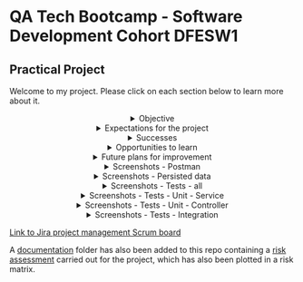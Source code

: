 # QA Tech Bootcamp - Software Development Cohort DFESW1  
## Practical Project

Welcome to my project. Please click on each section below to learn more about it.

<details>
 
---

<summary align="center">Objective</summary>

The purpose of this project is to show understanding and implementation of software development concepts learnt during this course. These concepts include:

* Agile & Project Management (Git, Jira)
* Source Code Management (GitHub)
* Databases & Cloud Fundamentals (H2, MySQL)
* Programming Fundamentals (Java)
* API Development (Spring Boot)
* Automated Testing (JUnit, Mockito)

This also included the additional use of Eclipse, Postman, MySQL Workbench and Maven.
 
To accomplish this objective, the "QAProject" Spring Boot API was created which serves to allow CRUD (Create, Read, Update and Delete) functionality through HTTP requests from a tool like Postman. The application allows data to be tested with speed in an H2 console or persisted within a MySQL database in a live environment. Either a MySQL command line client or MySQL Workbench can be used to access the persisted database.

The intended use of the application is to create and use records of dogs entering a kennel, shelter or rescue centre - to enable the staff to keep track of their canine occupant best friends. I chose this as a focus for the application because dogs are one of the few things I like more than learning about software development!

The Dog class becomes an entity in the database with the following self-explanitory variables becoming attributes of each dog in the database:

* id - a Long datatype automatically assigned by the application to ensure each object/record is unique and help identify them quickly
* name - a String
* breed - a String
* age - an integer
* weight - a double datatype due to the need to use decimal places

Service, Controller and Repo classes were also used to implement functionality and best practice standards to the application.
 
---

</details>

<details>

---

<summary align="center">Expectations for the project</summary>
  
Going into the project I felt that I had a fairly good - if basic - grasp of the general concepts that needed to be used but I wasn't as confident about being able to recall syntax for everything right away.

I knew that I'd need to refer to work where I had practiced the concepts before to get syntax right and would likely need to research help online when facing new bugs - particularly in the testing part of the project which I had the least experience in. But I also knew I could rely on Eclipse as a great IDE to prompt me about syntax and also help with debugging.

I prepared my previous work and already knew some resources to use online - such as Stack Overflow - so I was still fairly confident I could complete the task.

My original goal for the project had been to keep the general idea of the application very simple so that I could focus on getting the functionality right - considering this was the first time I was creating my own application like this - and also have time to move onto stretch goals where I could then add some complexity to the application.

---

</details>

<details>

---

<summary align="center">Successes</summary>
The main application seemed to come together quite well and implementing the CRUD functionality went smoothly. It was a great feeling to create my first fully functional application tied to a database. Although other parts of the project involved some head scratching at times - such as testing scripts and compiling errors, I also enjoyed the feeling of accomplishment overcoming challenges during development and learning new things along the way. An example of something new I learnt is what a .md file is and how to edit them in fun ways, similar to HTML files!
<p></p>
Another aspect I'd consider a success was in being able to contribute to helping others overcome problems in their own work, either by helping to find the cause of their problem when they were stuck with something so that they could work out a solution for themselves or by sharing knowledge from my experience of overcoming problems in my project.

---

</details>

<details>

---

<summary align="center">Opportunities to learn</summary>

Time management was the single biggest challenge during this project, particularly because I had some external distractions due to illness. Some time was also spent trying to get the Github network graph to look like a "textbook" example should. This is evidenced in some of my earlier commits in this Github repository where the work done was either insignificant or manufactured to be able to add a commit on purpose and try to force Github to diversify the branches I was using (main/dev/feature), as testing prior to starting this repo had suggested that would help. Further research revealed that Github is not always 100% accurate when creating network graphs and with this being a small project it wasn't an ideal scenario to worry about details like that. So there was a learning opportunity to clarify the importance of smaller details like that with the project client earlier against criteria for delivery before spending time on trying to perfect them. This didn't have a negative impact on delivering the project on time as I continually re-evaluated my plan and remaining schedule twice a day to ensure I would reach my goals.

I came to realise the importance of clarifying any ambiguous details in the original brief early on. For example, quantifying subjective terminology to help with the project aims and planning. Or also clarifying that despite the project listing some possible stretch goals there was no grading incentive to complete them - whereas there was the possibility of _losing_ grading points by underachieving in delivering the Minimum Viable Product ("MVP"). This shifted my focus from attempting to achieve stretch goals to instead ensuring that every aspect of the MVP was as good as I could possibly make it in the time given. I've learnt to clarify details such as these right away in future.

I also learnt some niché technical details through trial and error or finding appropriate help to fix problems such as needing to set _Coverage Configurations_ appropriately when running JUnit tests, or how using H2 rather than MySQL for database implementation means that the double datatype needs to be declared slightly differently in a schema.

---

</details>

<details>

---

<summary align="center">Future plans for improvement</summary>

Stretch goals could improve the functionality or confidence in the application by adding more advanced development features such as DTOs, custom database queries and custom exceptions, or improving the test coverage and including an Entity Relationship Diagram. In addition, the original scope envisioned for this application could include the following improvements or additions:

* further revision and refactoring of existing code for best practice standards such as SOLID Principles
* adding more variables/attributes to the Dog entity which might be useful for the staff users, such as dateEnteredShelter
* adding a new entity to the database to record details of any individuals who adopt dogs from the shelter, recording details such as their name, address, phone number, email address, date first contacted, date adopted
 * adding interaction between the Dog and Adopter entities such as using foreign keys and a new Adoption entity to store details for each adoption event, holding details which would be related to both the Dog and Adopter
  * the above would require adapting the current application to be able to carry out CRUD functionality on different classes/entities with ease
* adding a frontend to the application to make using it even easier
 * after adding a frontend, or even beforehand, User Experience research could be carried out to optimise the app for its intended users and improve usability

---

</details>

<details>

---
 
<summary align="center">Screenshots - Postman</summary>

<p align="center">
<i>Postman - CREATE a new individual record, automatically generating a new ID</i>
</p>
<p align="center">
<img height="600" src="https://github.com/dummy4program/QAProject/blob/dev/img/postman-create.jpg">
</p>

<p align="center">
<i>Postman - READ individual record by ID with ID 1</i>
</p>
<p align="center">
<img height="600" src="https://github.com/dummy4program/QAProject/blob/dev/img/postman-readbyid.jpg">
</p>

<p align="center">
<i>Postman - UPDATE individual record with ID 2</i>
</p>
<p align="center">
<img height="600" src="https://github.com/dummy4program/QAProject/blob/dev/img/postman-update.jpg">
</p>

<p align="center">
<i>Postman - READ all records</i>
</p>
<p align="center">
<img height="600" src="https://github.com/dummy4program/QAProject/blob/dev/img/postman-readall.jpg">
</p>

<p align="center">
<i>Postman - DELETE individual record with ID 1</i>
</p>
<p align="center">
<img height="600" src="https://github.com/dummy4program/QAProject/blob/dev/img/postman-delete.jpg">
</p>

<p align="center">
<i>Postman - READ all after individual deletion, the record with ID 1 is no longer there</i>
</p>
<p align="center">
<img height="600" src="https://github.com/dummy4program/QAProject/blob/dev/img/postman-delete-readafter.jpg">
</p>
 
---

</details>

<details>

---
 
<summary align="center">Screenshots - Persisted data</summary>

<p align="center"> 
<i>Data persisting in MySQL Workbench after CREATE requests in Postman</i>
</p>
<p align="center">
<img height="600" src="https://github.com/dummy4program/QAProject/blob/dev/img/persisteddata.jpg">
</p>

---

</details>

<details>

---

<summary align="center">Screenshots - Tests - all</summary>

<p align="center">
<i>All tests run together - overview</i>
</p>
<p align="center">
<img height="350" src="https://github.com/dummy4program/QAProject/blob/dev/img/tests-AllOverview.jpg">
</p>

<p align="center">
<i>All tests run together - completed successfully</i>
</p>
<p align="center">
<img height="350" src="https://github.com/dummy4program/QAProject/blob/dev/img/tests-AllCompleted.jpg">
</p>
 
<p align="center">
<i>All tests run together - coverage report</i>
</p>
<p align="center">
<img height="350" src="https://github.com/dummy4program/QAProject/blob/dev/img/tests-AllCoverage.jpg">
</p>

---

</details>

<details>

---

<summary align="center">Screenshots - Tests - Unit - Service</summary>

<p align="center">
<i>Unit tests for Service class - overview</i>
</p>
<p align="center">
<img height="350" src="https://github.com/dummy4program/QAProject/blob/dev/img/tests-UnitServiceOverview.jpg">
</p>

<p align="center">
<i>Unit tests for Service class - completed successfully</i>
</p>
<p align="center">
<img height="200" src="https://github.com/dummy4program/QAProject/blob/dev/img/tests-UnitServiceCompleted.jpg">
</p>
 
<p align="center">
<i>Unit tests for Service class - coverage report</i>
</p>
<p align="center">
<img height="350" src="https://github.com/dummy4program/QAProject/blob/dev/img/tests-UnitServiceCoverage.jpg">
</p>

---

</details>

<details>

---

<summary align="center">Screenshots - Tests - Unit - Controller</summary>

<p align="center">
<i>Unit tests for Controller class - overview</i>
</p>
<p align="center">
<img height="350" src="https://github.com/dummy4program/QAProject/blob/dev/img/tests-UnitControllerOverview.jpg">
</p>

<p align="center">
<i>Unit tests for Controller class - completed successfully</i>
</p>
<p align="center">
<img height="200" src="https://github.com/dummy4program/QAProject/blob/dev/img/tests-UnitControllerCompleted.jpg">
</p>
 
<p align="center">
<i>Unit tests for Controller class - coverage report</i>
</p>
<p align="center">
<img height="350" src="https://github.com/dummy4program/QAProject/blob/dev/img/tests-UnitControllerCoverage.jpg">
</p>

---

</details>

<details>

---

<summary align="center">Screenshots - Tests - Integration</summary>

<p align="center">
<i>Integration test - overview</i>
</p>
<p align="center">
<img height="350" src="https://github.com/dummy4program/QAProject/blob/dev/img/tests-IntegrationOverview.jpg">
</p>

<p align="center">
<i>Integration test - completed successfully</i>
</p>
<p align="center">
<img height="200" src="https://github.com/dummy4program/QAProject/blob/dev/img/tests-IntegrationCompleted.jpg">
</p>
 
<p align="center">
<i>Integration test - coverage report</i>
</p>
<p align="center">
<img height="350" src="https://github.com/dummy4program/QAProject/blob/dev/img/tests-IntegrationCoverage.jpg">
</p>

---

</details>

[Link to Jira project management Scrum board](https://kalford.atlassian.net/jira/software/projects/QP/boards/2/roadmap?shared=&atlOrigin=eyJpIjoiZTk4MDhlMmI1ZGYyNDM1YjhkZDNkOTUxNTUyZTg4NGMiLCJwIjoiaiJ9)

A [documentation](https://github.com/dummy4program/QAProject/tree/dev/documentation) folder has also been added to this repo containing a [risk assessment](https://github.com/dummy4program/QAProject/blob/dev/documentation/RiskAssessment.pdf) carried out for the project, which has also been plotted in a risk matrix.
